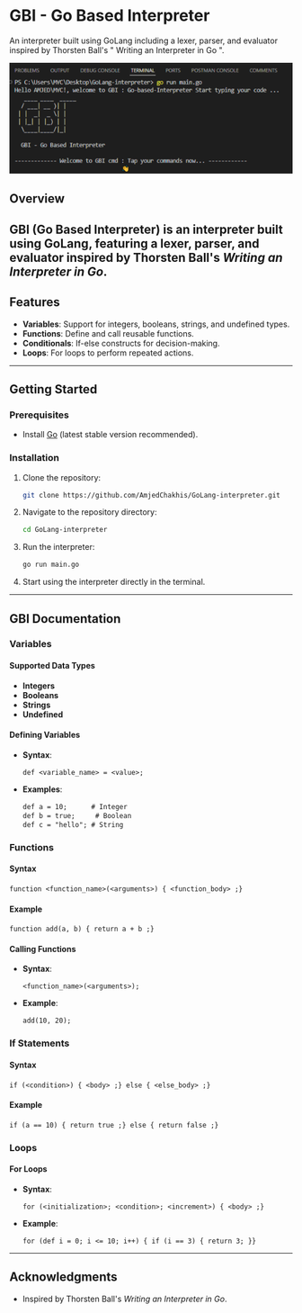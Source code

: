 # GBI - Go Based Interpreter
An interpreter built using GoLang including a lexer, parser, and evaluator inspired by Thorsten Ball's " Writing an Interpreter in Go ".


![Interpreter Functioning](./cmd_screenshots/gbi2.PNG)

## Overview
GBI (Go Based Interpreter) is an interpreter built using GoLang, featuring a lexer, parser, and evaluator inspired by Thorsten Ball's *Writing an Interpreter in Go*.
---

## Features
- **Variables**: Support for integers, booleans, strings, and undefined types.
- **Functions**: Define and call reusable functions.
- **Conditionals**: If-else constructs for decision-making.
- **Loops**: For loops to perform repeated actions.

---

## Getting Started

### Prerequisites
- Install [Go](https://golang.org/dl/) (latest stable version recommended).

### Installation
1. Clone the repository:
   ```bash
   git clone https://github.com/AmjedChakhis/GoLang-interpreter.git
   ```

2. Navigate to the repository directory:
   ```bash
   cd GoLang-interpreter
   ```

3. Run the interpreter:
   ```bash
   go run main.go
   ```

4. Start using the interpreter directly in the terminal.

---

## GBI Documentation

### Variables

#### Supported Data Types
- **Integers**
- **Booleans**
- **Strings**
- **Undefined**

#### Defining Variables

- **Syntax**:
  ```
  def <variable_name> = <value>;
  ```
- **Examples**:
  ```
  def a = 10;      # Integer
  def b = true;     # Boolean
  def c = "hello"; # String
  ```

### Functions

#### Syntax
```
function <function_name>(<arguments>) { <function_body> ;}
```

#### Example
```
function add(a, b) { return a + b ;}
```

#### Calling Functions
- **Syntax**:
  ```
  <function_name>(<arguments>);
  ```
- **Example**:
  ```
  add(10, 20);
  ```

### If Statements

#### Syntax
```
if (<condition>) { <body> ;} else { <else_body> ;}
```

#### Example
```
if (a == 10) { return true ;} else { return false ;}
```

### Loops

#### For Loops

- **Syntax**:
  ```
  for (<initialization>; <condition>; <increment>) { <body> ;}
  ```
- **Example**:
  ```
  for (def i = 0; i <= 10; i++) { if (i == 3) { return 3; }}
  ```
---

## Acknowledgments
- Inspired by Thorsten Ball's *Writing an Interpreter in Go*.
